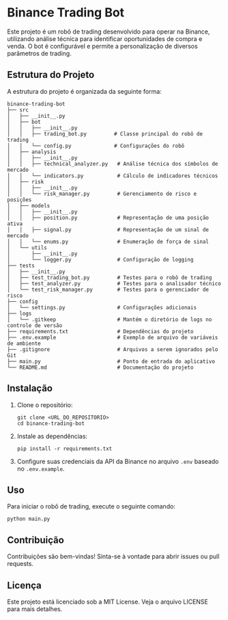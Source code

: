 # Binance Trading Bot

Este projeto é um robô de trading desenvolvido para operar na Binance, utilizando análise técnica para identificar oportunidades de compra e venda. O bot é configurável e permite a personalização de diversos parâmetros de trading.

## Estrutura do Projeto

A estrutura do projeto é organizada da seguinte forma:

```
binance-trading-bot
├── src
│   ├── __init__.py
│   ├── bot
│   │   ├── __init__.py
│   │   ├── trading_bot.py         # Classe principal do robô de trading
│   │   └── config.py              # Configurações do robô
│   ├── analysis
│   │   ├── __init__.py
│   │   ├── technical_analyzer.py   # Análise técnica dos símbolos de mercado
│   │   └── indicators.py           # Cálculo de indicadores técnicos
│   ├── risk
│   │   ├── __init__.py
│   │   └── risk_manager.py         # Gerenciamento de risco e posições
│   ├── models
│   │   ├── __init__.py
│   │   ├── position.py             # Representação de uma posição ativa
│   │   ├── signal.py               # Representação de um sinal de mercado
│   │   └── enums.py                # Enumeração de força de sinal
│   └── utils
│       ├── __init__.py
│       └── logger.py               # Configuração de logging
├── tests
│   ├── __init__.py
│   ├── test_trading_bot.py         # Testes para o robô de trading
│   ├── test_analyzer.py            # Testes para o analisador técnico
│   └── test_risk_manager.py        # Testes para o gerenciador de risco
├── config
│   └── settings.py                 # Configurações adicionais
├── logs
│   └── .gitkeep                    # Mantém o diretório de logs no controle de versão
├── requirements.txt                # Dependências do projeto
├── .env.example                    # Exemplo de arquivo de variáveis de ambiente
├── .gitignore                      # Arquivos a serem ignorados pelo Git
├── main.py                         # Ponto de entrada do aplicativo
└── README.md                       # Documentação do projeto
```

## Instalação

1. Clone o repositório:
   ```
   git clone <URL_DO_REPOSITORIO>
   cd binance-trading-bot
   ```

2. Instale as dependências:
   ```
   pip install -r requirements.txt
   ```

3. Configure suas credenciais da API da Binance no arquivo `.env` baseado no `.env.example`.

## Uso

Para iniciar o robô de trading, execute o seguinte comando:
```
python main.py
```

## Contribuição

Contribuições são bem-vindas! Sinta-se à vontade para abrir issues ou pull requests.

## Licença

Este projeto está licenciado sob a MIT License. Veja o arquivo LICENSE para mais detalhes.